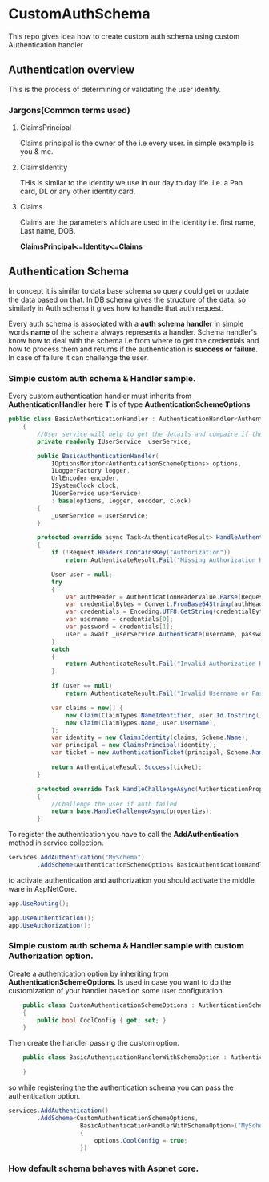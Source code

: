 # CustomAuthSchema

This repo gives idea how to create custom auth schema using custom Authentication handler

## Authentication overview

This is the process of determining or validating the user identity.

### Jargons(Common terms used)
1. ClaimsPrincipal
    
    Claims principal is the owner of the i.e every user. in simple example is you & me.
2. ClaimsIdentity

    THis is similar to the identity we use in our day to day life. i.e. a Pan card, DL or any other identity card.
3. Claims

    Claims are the parameters which are used in the identity i.e. first name, Last name, DOB.

    **ClaimsPrincipal<=Identity<=Claims**


## Authentication Schema

In concept it is similar to data base schema so query could get
or update the data based on that. In DB schema gives the
structure of the data. so similarly in Auth schema it gives how
to handle that auth request.

Every auth schema is associated with a **auth schema handler** in simple words **name** of the schema always represents a handler. Schema handler's know how to deal with the schema i.e from where to get the credentials and how to process them and returns if the authentication is **success or failure**. In case of failure it can challenge the user.

### Simple custom auth schema & Handler sample.

Every custom authentication handler must inherits from **AuthenticationHandler<T>** here **T** is of type **AuthenticationSchemeOptions**

```csharp
public class BasicAuthenticationHandler : AuthenticationHandler<AuthenticationSchemeOptions>
    {
        //User service will help to get the details and compaire if the user is valid or not.
        private readonly IUserService _userService;

        public BasicAuthenticationHandler(
            IOptionsMonitor<AuthenticationSchemeOptions> options,
            ILoggerFactory logger,
            UrlEncoder encoder,
            ISystemClock clock,
            IUserService userService)
            : base(options, logger, encoder, clock)
        {
            _userService = userService;
        }

        protected override async Task<AuthenticateResult> HandleAuthenticateAsync()
        {
            if (!Request.Headers.ContainsKey("Authorization"))
                return AuthenticateResult.Fail("Missing Authorization Header");

            User user = null;
            try
            {
                var authHeader = AuthenticationHeaderValue.Parse(Request.Headers["Authorization"]);
                var credentialBytes = Convert.FromBase64String(authHeader.Parameter);
                var credentials = Encoding.UTF8.GetString(credentialBytes).Split(new[] { ':' }, 2);
                var username = credentials[0];
                var password = credentials[1];
                user = await _userService.Authenticate(username, password);
            }
            catch
            {
                return AuthenticateResult.Fail("Invalid Authorization Header");
            }

            if (user == null)
                return AuthenticateResult.Fail("Invalid Username or Password");

            var claims = new[] {
                new Claim(ClaimTypes.NameIdentifier, user.Id.ToString()),
                new Claim(ClaimTypes.Name, user.Username),
            };
            var identity = new ClaimsIdentity(claims, Scheme.Name);
            var principal = new ClaimsPrincipal(identity);
            var ticket = new AuthenticationTicket(principal, Scheme.Name);

            return AuthenticateResult.Success(ticket);
        }

        protected override Task HandleChallengeAsync(AuthenticationProperties properties)
        {
            //Challenge the user if auth failed
            return base.HandleChallengeAsync(properties);
        }
```
To register the authentication you have to call the **AddAuthentication** method in service collection.
```csharp
services.AddAuthentication("MySchema")
        .AddScheme<AuthenticationSchemeOptions,BasicAuthenticationHandler>("MySchema", null);
```        
to activate authentication and authorization you should activate the middle ware in AspNetCore.
```csharp
app.UseRouting();

app.UseAuthentication();
app.UseAuthorization();
```
### Simple custom auth schema & Handler sample with custom Authorization option.

Create a authentication option by inheriting from **AuthenticationSchemeOptions**. Is used in case you want to do the customization of your handler based on some user configuration.
```csharp
    public class CustomAuthenticationSchemeOptions : AuthenticationSchemeOptions
    {
        public bool CoolConfig { get; set; }
    }
```
Then create the handler passing the custom option.
```csharp
    public class BasicAuthenticationHandlerWithSchemaOption : AuthenticationHandler<CustomAuthenticationSchemeOptions>{

    }
```
so while registering the the authentication schema you can pass the authentication option. 
```csharp
services.AddAuthentication()
        .AddScheme<CustomAuthenticationSchemeOptions,
                    BasicAuthenticationHandlerWithSchemaOption>("MySchema1", options =>
                    {
                        options.CoolConfig = true;
                    })
```                                    
### How default schema behaves with Aspnet core.



